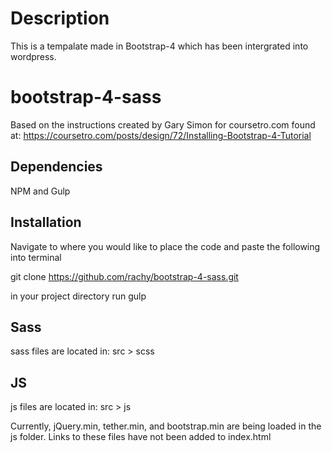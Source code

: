 # Description

This is a tempalate made in Bootstrap-4 which has been intergrated into wordpress.

# bootstrap-4-sass

Based on the instructions created by Gary Simon for coursetro.com found at: 
https://coursetro.com/posts/design/72/Installing-Bootstrap-4-Tutorial


## Dependencies

NPM and Gulp

## Installation

Navigate to where you would like to place the code and paste the following into terminal

git clone https://github.com/rachy/bootstrap-4-sass.git

in your project directory run gulp

## Sass

sass files are located in: src > scss

## JS

js files are located in: src > js

Currently, jQuery.min, tether.min, and bootstrap.min are being loaded in the js folder. Links to these files have not been added to index.html
